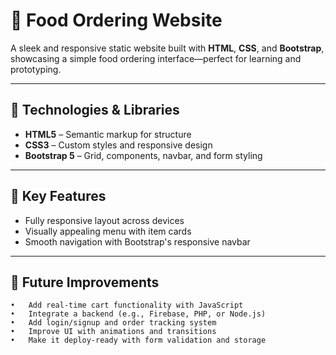 # 🍔 Food Ordering Website

A sleek and responsive static website built with **HTML**, **CSS**, and **Bootstrap**, showcasing a simple food ordering 
interface—perfect for learning and prototyping.

---

## 🧰 Technologies & Libraries

- **HTML5** – Semantic markup for structure  
- **CSS3** – Custom styles and responsive design  
- **Bootstrap 5** – Grid, components, navbar, and form styling  

---

## 🎯 Key Features

- Fully responsive layout across devices  
- Visually appealing menu with item cards  
- Smooth navigation with Bootstrap's responsive navbar

---

## 📌 Future Improvements
	•	Add real-time cart functionality with JavaScript
	•	Integrate a backend (e.g., Firebase, PHP, or Node.js)
	•	Add login/signup and order tracking system
	•	Improve UI with animations and transitions
	•	Make it deploy-ready with form validation and storage

